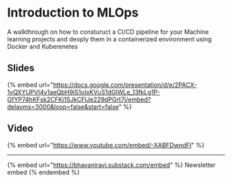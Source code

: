 # Introduction to MLOps

A walkthrough on how to consturuct a CI/CD pipeline for your Machine learning projects and deoply them in a containerized environment using Docker and Kuberenetes

## Slides

{% embed url="https://docs.google.com/presentation/d/e/2PACX-1vQXYUPVI4y1aeQbH9jS1oIxKVuS1dGlWLe_13fkLg1P-GfYP74hKFsk2CFKj1SJkCFlJe229dPGrt7j/embed?delayms=3000&loop=false&start=false" %}

## Video

{% embed url="https://www.youtube.com/embed/-XABFDwndFI" %}

---

{% embed url="https://bhavaniravi.substack.com/embed" %}
Newsletter embed
{% endembed %}
